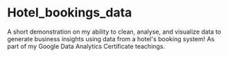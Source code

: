 # Hotel_bookings_data
A short demonstration on my ability to clean, analyse, and visualize data to generate business insights
using data from a hotel's booking system!
As part of my Google Data Analytics Certificate teachings.
